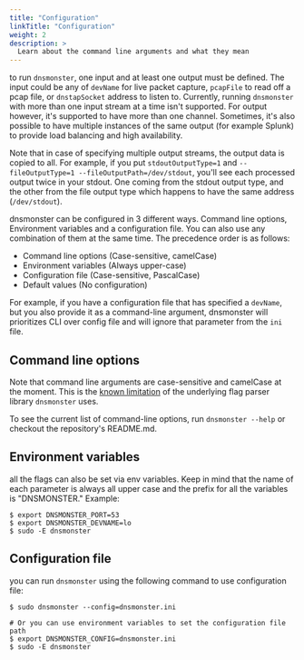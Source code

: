 ```yaml
---
title: "Configuration"
linkTitle: "Configuration"
weight: 2
description: >
  Learn about the command line arguments and what they mean
---
```


to run `dnsmonster`, one input and at least one output must be defined. The input could be any of `devName` for live packet capture, `pcapFile` to read off a pcap file, or `dnstapSocket` address to listen to. Currently, running `dnsmonster` with more than one input stream at a time isn't supported. For output however, it's supported to have more than one channel. Sometimes, it's also possible to have multiple instances of the same output (for example Splunk) to provide load balancing and high availability.

Note that in case of specifying multiple output streams, the output data is copied to all. For example, if you put `stdoutOutputType=1` and `--fileOutputType=1 --fileOutputPath=/dev/stdout`, you'll see each processed output twice in your stdout. One coming from the stdout output type, and the other from the file output type which happens to have the same address (`/dev/stdout`).  

dnsmonster can be configured in 3 different ways. Command line options, Environment variables and a configuration file. You can also use any combination of them at the same time. The precedence order is as follows:

- Command line options (Case-sensitive, camelCase)
- Environment variables (Always upper-case)
- Configuration file (Case-sensitive, PascalCase)
- Default values (No configuration)

For example, if you have a configuration file that has specified a `devName`, but you also provide it as a command-line argument, dnsmonster will prioritizes CLI over config file and will ignore that parameter from the `ini` file. 

## Command line options

Note that command line arguments are case-sensitive and camelCase at the moment. This is the [known limitation](https://github.com/jessevdk/go-flags/issues/333) of the underlying flag parser library `dnsmonster` uses. 

To see the current list of command-line options, run `dnsmonster --help` or checkout the repository's README.md.

## Environment variables
all the flags can also be set via env variables. Keep in mind that the name of each parameter is always all upper case and the prefix for all the variables is "DNSMONSTER." Example:

```shell
$ export DNSMONSTER_PORT=53
$ export DNSMONSTER_DEVNAME=lo
$ sudo -E dnsmonster
```
## Configuration file
you can run `dnsmonster` using the following command to use configuration file:

```shell
$ sudo dnsmonster --config=dnsmonster.ini

# Or you can use environment variables to set the configuration file path
$ export DNSMONSTER_CONFIG=dnsmonster.ini
$ sudo -E dnsmonster
```
